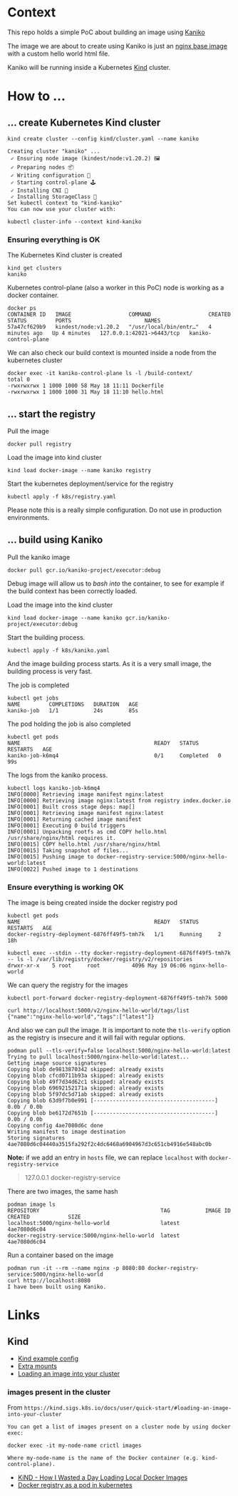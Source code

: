 # Context
This repo holds a simple PoC about building an image using [Kaniko](https://github.com/GoogleContainerTools/kaniko)

The image we are about to create using Kaniko is just an [nginx base image](https://hub.docker.com/_/nginx) with a custom hello world html file.

Kaniko will be running inside a Kubernetes [Kind](https://kind.sigs.k8s.i) cluster.

# How to ...
## ... create Kubernetes Kind cluster
```
kind create cluster --config kind/cluster.yaml --name kaniko
```
```
Creating cluster "kaniko" ...
 ✓ Ensuring node image (kindest/node:v1.20.2) 🖼
 ✓ Preparing nodes 📦
 ✓ Writing configuration 📜
 ✓ Starting control-plane 🕹️
 ✓ Installing CNI 🔌
 ✓ Installing StorageClass 💾
Set kubectl context to "kind-kaniko"
You can now use your cluster with:

kubectl cluster-info --context kind-kaniko
```
### Ensuring everything is OK
The Kubernetes Kind cluster is created
```
kind get clusters
kaniko
```
Kubernetes control-plane (also a worker in this PoC) node is working as a docker container.
```
docker ps
CONTAINER ID   IMAGE                  COMMAND                  CREATED         STATUS         PORTS                       NAMES
57a47cf629b9   kindest/node:v1.20.2   "/usr/local/bin/entr…"   4 minutes ago   Up 4 minutes   127.0.0.1:42021->6443/tcp   kaniko-control-plane
```

We can also check our build context is mounted inside a node from the kubernetes cluster
```
docker exec -it kaniko-control-plane ls -l /build-context/
total 0
-rwxrwxrwx 1 1000 1000 58 May 18 11:11 Dockerfile
-rwxrwxrwx 1 1000 1000 31 May 18 11:10 hello.html
```

## ... start the registry
Pull the image
```
docker pull registry
```
Load the image into kind cluster
```
kind load docker-image --name kaniko registry
```
Start the kubernetes deployment/service for the registry
```
kubectl apply -f k8s/registry.yaml
```

Please note this is a really simple configuration. Do not use in production environments.

## ... build using Kaniko
Pull the kaniko image
```
docker pull gcr.io/kaniko-project/executor:debug
```
Debug image will allow us to _bash into_ the container, to see for example if the build context has been correctly loaded.

Load the image into the kind cluster
```
kind load docker-image --name kaniko gcr.io/kaniko-project/executor:debug
```

Start the building process.
```
kubectl apply -f k8s/kaniko.yaml
```

And the image building process starts. As it is a very small image, the building process is very fast.

The job is completed
```
kubectl get jobs
NAME         COMPLETIONS   DURATION   AGE
kaniko-job   1/1           24s        85s
```

The pod holding the job is also completed
```
kubectl get pods
NAME                                          READY   STATUS      RESTARTS   AGE
kaniko-job-k6mq4                              0/1     Completed   0          99s
```

The logs from the kaniko process. 
```
kubectl logs kaniko-job-k6mq4
INFO[0000] Retrieving image manifest nginx:latest
INFO[0000] Retrieving image nginx:latest from registry index.docker.io
INFO[0001] Built cross stage deps: map[]
INFO[0001] Retrieving image manifest nginx:latest
INFO[0001] Returning cached image manifest
INFO[0001] Executing 0 build triggers
INFO[0001] Unpacking rootfs as cmd COPY hello.html /usr/share/nginx/html requires it.
INFO[0015] COPY hello.html /usr/share/nginx/html
INFO[0015] Taking snapshot of files...
INFO[0015] Pushing image to docker-registry-service:5000/nginx-hello-world:latest
INFO[0022] Pushed image to 1 destinations
```

### Ensure everything is working OK
The image is being created inside the docker registry pod
```
kubectl get pods
NAME                                          READY   STATUS      RESTARTS   AGE
docker-registry-deployment-6876ff49f5-tmh7k   1/1     Running     2          18h

kubectl exec --stdin --tty docker-registry-deployment-6876ff49f5-tmh7k
-- ls -l /var/lib/registry/docker/registry/v2/repositories
drwxr-xr-x    5 root     root          4096 May 19 06:06 nginx-hello-world
```

We can query the registry for the images
```
kubectl port-forward docker-registry-deployment-6876ff49f5-tmh7k 5000

curl http://localhost:5000/v2/nginx-hello-world/tags/list
{"name":"nginx-hello-world","tags":["latest"]}
```

And also we can pull the image. It is important to note the `tls-verify` option as the registry is insecure and it will fail with regular options.
```
podman pull --tls-verify=false localhost:5000/nginx-hello-world:latest
Trying to pull localhost:5000/nginx-hello-world:latest...
Getting image source signatures
Copying blob de9813870342 skipped: already exists
Copying blob cfcd0711b93a skipped: already exists
Copying blob 49f7d34d62c1 skipped: already exists
Copying blob 69692152171a skipped: already exists
Copying blob 5f97dc5d71ab skipped: already exists
Copying blob 63d9f7b0e991 [--------------------------------------] 0.0b / 0.0b
Copying blob be6172d7651b [--------------------------------------] 0.0b / 0.0b
Copying config 4ae7080d6c done
Writing manifest to image destination
Storing signatures
4ae7080d6c04440a3515fa292f2c4dc6468a6904967d3c651cb4916e548abc0b
```
**Note:** if we add an entry in `hosts` file, we can replace `localhost` with `docker-registry-service`
> 127.0.0.1 docker-registry-service

There are two images, the same hash
```
podman image ls
REPOSITORY                                      TAG           IMAGE ID      CREATED            SIZE
localhost:5000/nginx-hello-world                latest        4ae7080d6c04
docker-registry-service:5000/nginx-hello-world  latest        4ae7080d6c04
```

Run a container based on the image

```
podman run -it --rm --name nginx -p 8080:80 docker-registry-service:5000/nginx-hello-world
curl http://localhost:8080
I have been built using Kaniko.
```
# Links
## Kind
* [Kind example config](https://raw.githubusercontent.com/kubernetes-sigs/kind/main/site/content/docs/user/kind-example-config.yaml)
* [Extra mounts](https://kind.sigs.k8s.io/docs/user/configuration/#extra-mounts)
* [Loading an image into your cluster](https://kind.sigs.k8s.io/docs/user/quick-start/#loading-an-image-into-your-cluster)

### images present in the cluster
From `https://kind.sigs.k8s.io/docs/user/quick-start/#loading-an-image-into-your-cluster`
```
You can get a list of images present on a cluster node by using docker exec:

docker exec -it my-node-name crictl images

Where my-node-name is the name of the Docker container (e.g. kind-control-plane).
```

* [KiND - How I Wasted a Day Loading Local Docker Images](https://iximiuz.com/en/posts/kubernetes-kind-load-docker-image/)
* [Docker registry as a pod in kubernetes](https://medium.com/swlh/deploy-your-private-docker-registry-as-a-pod-in-kubernetes-f6a489bf0180)